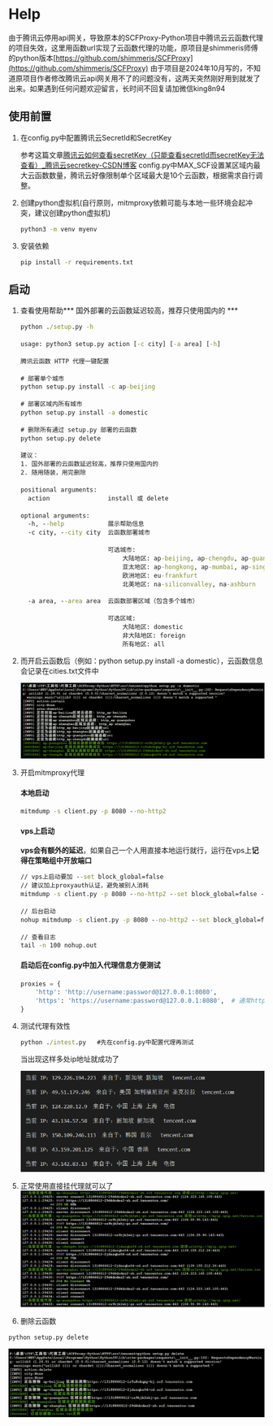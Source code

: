 # Help
由于腾讯云停用api网关，导致原本的SCFProxy-Python项目中腾讯云云函数代理的项目失效，这里用函数url实现了云函数代理的功能，原项目是shimmeris师傅的python版本[https://github.com/shimmeris/SCFProxy](https://github.com/shimmeris/SCFProxy)
由于项目是2024年10月写的，不知道原项目作者修改腾讯云api网关用不了的问题没有，这两天突然刚好用到就发了出来。如果遇到任何问题欢迎留言，长时间不回复请加微信king8n94
## 使用前置

1. 在config.py中配置腾讯云SecretId和SecretKey

    参考这篇文章[腾讯云如何查看secretKey（只能查看secretId而secretKey无法查看）_腾讯云secretkey-CSDN博客](https://blog.csdn.net/lightlyg/article/details/137376702)
    config.py中MAX_SCF设置某区域内最大云函数数量，腾讯云好像限制单个区域最大是10个云函数，根据需求自行调整。
2. 创建python虚拟机(自行原则，mitmproxy依赖可能与本地一些环境会起冲突，建议创建python虚拟机)
    ```cmd
    python3 -m venv myenv

3. 安装依赖

   ```cmd
   pip install -r requirements.txt
   ```

## 启动

1. 查看使用帮助*** 国外部署的云函数延迟较高，推荐只使用国内的 ***

   ```cmd
   python ./setup.py -h
   
   usage: python3 setup.py action [-c city] [-a area] [-h]
   
   腾讯云函数 HTTP 代理一键配置
   
   # 部署单个城市
   python setup.py install -c ap-beijing
   
   # 部署区域内所有城市
   python setup.py install -a domestic
   
   # 删除所有通过 setup.py 部署的云函数
   python setup.py delete
   
   建议：
   1. 国外部署的云函数延迟较高，推荐只使用国内的
   2. 随用随装，用完删除
   
   positional arguments:
     action                install 或 delete
   
   optional arguments:
     -h, --help            展示帮助信息
     -c city, --city city  云函数部署城市
   
                           可选城市:
                               大陆地区: ap-beijing, ap-chengdu, ap-guangzhou, ap-shanghai, ap-nanjing
                               亚太地区: ap-hongkong, ap-mumbai, ap-singapore, ap-bangkok, ap-seoul, ap-tokyo
                               欧洲地区: eu-frankfurt
                               北美地区: na-siliconvalley, na-ashburn
   
     -a area, --area area  云函数部署区域（包含多个城市）
   
                           可选区域:
                               大陆地区: domestic
                               非大陆地区: foreign
                               所有地区: all
   ```

2. 而开启云函数后（例如：python setup.py install -a domestic），云函数信息会记录在cities.txt文件中

   ![setup](./img\setup.png)

3. 开启mitmproxy代理

   #### 本地启动

   ```cmd
   mitmdump -s client.py -p 8080 --no-http2
   ```

   #### vps上启动

   **vps会有额外的延迟**，如果自己一个人用直接本地运行就行，运行在vps上**记得在策略组中开放端口**

   ``` cmd
   // vps上启动要加 --set block_global=false
   // 建议加上proxyauth认证，避免被别人消耗
   mitmdump -s client.py -p 8080 --no-http2 --set block_global=false --proxyauth "username:password"
   
   // 后台启动
   nohup mitmdump -s client.py -p 8080 --no-http2 --set block_global=false --proxyauth "username:password" &
   
   // 查看日志
   tail -n 100 nohup.out
   ```
   #### 启动后在config.py中加入代理信息方便测试

   ```python
   proxies = {
       'http': 'http://username:password@127.0.0.1:8080',
       'https': 'https://username:password@127.0.0.1:8080',  # 通常https代理也使用http协议
   }
   ```

4. 测试代理有效性

   ```cmd
   python ./intest.py   #先在config.py中配置代理再测试
   ```

   当出现这样多处ip地址就成功了

   ![image-20250303012252932](./img/image-20250303012252932.png)

5. 正常使用直接挂代理就可以了
    ![SCFProxy](./img/SCFProxy.png)

6. 删除云函数

  ```cmd
  python setup.py delete
  ```

  ![delete](./img/delete.png)